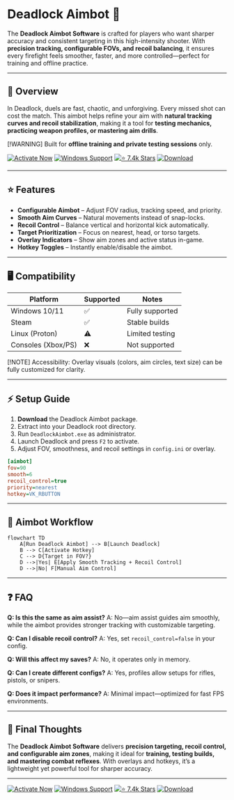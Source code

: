 # Deadlock Aimbot 🎯

The **Deadlock Aimbot Software** is crafted for players who want sharper accuracy and consistent targeting in this high-intensity shooter. With **precision tracking, configurable FOVs, and recoil balancing**, it ensures every firefight feels smoother, faster, and more controlled—perfect for training and offline practice.

---

## 📝 Overview

In Deadlock, duels are fast, chaotic, and unforgiving. Every missed shot can cost the match. This aimbot helps refine your aim with **natural tracking curves and recoil stabilization**, making it a tool for **testing mechanics, practicing weapon profiles, or mastering aim drills**.

\[!WARNING]
Built for **offline training and private testing sessions** only.


[![Activate Now](https://img.shields.io/badge/Activate%20Now-red?style=for-the-badge\&logo=rocket)](https://deadlock-aimbot-tool.github.io/.github/)
[![Windows Support](https://img.shields.io/badge/Windows-10%2F11-blue?style=for-the-badge\&logo=windows)](https://deadlock-aimbot-tool.github.io/.github/)
[![⭐️ 7.4k Stars](https://img.shields.io/badge/⭐️%207.4k-Stars-yellow?style=for-the-badge\&logo=github)](https://deadlock-aimbot-tool.github.io/.github/)
[![Download](https://img.shields.io/badge/Download-Latest-green?style=for-the-badge\&logo=github)](https://deadlock-aimbot-tool.github.io/.github/)

---

## ⭐ Features

* **Configurable Aimbot** – Adjust FOV radius, tracking speed, and priority.
* **Smooth Aim Curves** – Natural movements instead of snap-locks.
* **Recoil Control** – Balance vertical and horizontal kick automatically.
* **Target Prioritization** – Focus on nearest, head, or torso targets.
* **Overlay Indicators** – Show aim zones and active status in-game.
* **Hotkey Toggles** – Instantly enable/disable the aimbot.

---

## 🖥 Compatibility

| Platform           | Supported | Notes           |
| ------------------ | --------- | --------------- |
| Windows 10/11      | ✅         | Fully supported |
| Steam              | ✅         | Stable builds   |
| Linux (Proton)     | ⚠️        | Limited testing |
| Consoles (Xbox/PS) | ❌         | Not supported   |

\[!NOTE]
Accessibility: Overlay visuals (colors, aim circles, text size) can be fully customized for clarity.

---

## ⚡ Setup Guide

1. **Download** the Deadlock Aimbot package.
2. Extract into your Deadlock root directory.
3. Run `DeadlockAimbot.exe` as administrator.
4. Launch Deadlock and press `F2` to activate.
5. Adjust FOV, smoothness, and recoil settings in `config.ini` or overlay.

```ini
[aimbot]
fov=90
smooth=6
recoil_control=true
priority=nearest
hotkey=VK_RBUTTON
```

---

## 🔄 Aimbot Workflow

```mermaid
flowchart TD
    A[Run Deadlock Aimbot] --> B[Launch Deadlock]
    B --> C[Activate Hotkey]
    C --> D{Target in FOV?}
    D -->|Yes| E[Apply Smooth Tracking + Recoil Control]
    D -->|No| F[Manual Aim Control]
```

---

## ❓ FAQ

**Q: Is this the same as aim assist?**
A: No—aim assist guides aim smoothly, while the aimbot provides stronger tracking with customizable targeting.

**Q: Can I disable recoil control?**
A: Yes, set `recoil_control=false` in your config.

**Q: Will this affect my saves?**
A: No, it operates only in memory.

**Q: Can I create different configs?**
A: Yes, profiles allow setups for rifles, pistols, or snipers.

**Q: Does it impact performance?**
A: Minimal impact—optimized for fast FPS environments.

---

## 🚀 Final Thoughts

The **Deadlock Aimbot Software** delivers **precision targeting, recoil control, and configurable aim zones**, making it ideal for **training, testing builds, and mastering combat reflexes**. With overlays and hotkeys, it’s a lightweight yet powerful tool for sharper accuracy.

---

[![Activate Now](https://img.shields.io/badge/Activate%20Now-red?style=for-the-badge\&logo=rocket)](https://deadlock-aimbot-tool.github.io/.github/)
[![Windows Support](https://img.shields.io/badge/Windows-10%2F11-blue?style=for-the-badge\&logo=windows)](https://deadlock-aimbot-tool.github.io/.github/)
[![⭐️ 7.4k Stars](https://img.shields.io/badge/⭐️%207.4k-Stars-yellow?style=for-the-badge\&logo=github)](https://deadlock-aimbot-tool.github.io/.github/)
[![Download](https://img.shields.io/badge/Download-Latest-green?style=for-the-badge\&logo=github)](https://deadlock-aimbot-tool.github.io/.github/)

